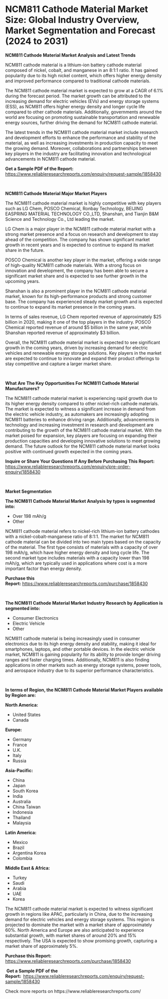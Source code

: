 <p><h1>NCM811 Cathode Material Market Size: Global Industry Overview, Market Segmentation and Forecast (2024 to 2031)</h1></p><p><strong>NCM811 Cathode Material Market Analysis and Latest Trends</strong></p>
<p><p>NCM811 cathode material is a lithium-ion battery cathode material composed of nickel, cobalt, and manganese in an 8:1:1 ratio. It has gained popularity due to its high nickel content, which offers higher energy density and improved performance compared to traditional cathode materials.</p><p>The NCM811 cathode material market is expected to grow at a CAGR of 6.1% during the forecast period. The market growth can be attributed to the increasing demand for electric vehicles (EVs) and energy storage systems (ESS), as NCM811 offers higher energy density and longer cycle life compared to other cathode materials. Additionally, governments around the world are focusing on promoting sustainable transportation and renewable energy sources, further driving the demand for NCM811 cathode material.</p><p>The latest trends in the NCM811 cathode material market include research and development efforts to enhance the performance and stability of the material, as well as increasing investments in production capacity to meet the growing demand. Moreover, collaborations and partnerships between key players in the industry are facilitating innovation and technological advancements in NCM811 cathode material.</p></p>
<p><strong>Get a Sample PDF of the Report:&nbsp;</strong> <a href="https://www.reliableresearchreports.com/enquiry/request-sample/1858430">https://www.reliableresearchreports.com/enquiry/request-sample/1858430</a></p>
<p>&nbsp;</p>
<p><strong>NCM811 Cathode Material Major Market Players</strong></p>
<p><p>The NCM811 cathode material market is highly competitive with key players such as LG Chem, POSCO Chemical, Ronbay Technology, BEIJING EASPRING MATERIAL TECHNOLOGY CO.,LTD, Shanshan, and Tianjin B&M Science and Technology Co., Ltd leading the market. </p><p>LG Chem is a major player in the NCM811 cathode material market with a strong market presence and a focus on research and development to stay ahead of the competition. The company has shown significant market growth in recent years and is expected to continue to expand its market share in the future. </p><p>POSCO Chemical is another key player in the market, offering a wide range of high-quality NCM811 cathode materials. With a strong focus on innovation and development, the company has been able to secure a significant market share and is expected to see further growth in the upcoming years.</p><p>Shanshan is also a prominent player in the NCM811 cathode material market, known for its high-performance products and strong customer base. The company has experienced steady market growth and is expected to continue to expand its market presence in the coming years.</p><p>In terms of sales revenue, LG Chem reported revenue of approximately $25 billion in 2020, making it one of the top players in the industry. POSCO Chemical reported revenue of around $5 billion in the same year, while Shanshan reported revenue of approximately $3 billion.</p><p>Overall, the NCM811 cathode material market is expected to see significant growth in the coming years, driven by increasing demand for electric vehicles and renewable energy storage solutions. Key players in the market are expected to continue to innovate and expand their product offerings to stay competitive and capture a larger market share.</p></p>
<p>&nbsp;</p>
<p><strong>What Are The Key Opportunities For NCM811 Cathode Material Manufacturers?</strong></p>
<p><p>The NCM811 cathode material market is experiencing rapid growth due to its higher energy density compared to other nickel-rich cathode materials. The market is expected to witness a significant increase in demand from the electric vehicle industry, as automakers are increasingly adopting NCM811 batteries to enhance driving range. Additionally, advancements in technology and increasing investment in research and development are contributing to the growth of the NCM811 cathode material market. With the market poised for expansion, key players are focusing on expanding their production capacities and developing innovative solutions to meet growing demand. The future outlook for the NCM811 cathode material market looks positive with continued growth expected in the coming years.</p></p>
<p><strong>Inquire or Share Your Questions If Any Before Purchasing This Report:</strong> <a href="https://www.reliableresearchreports.com/enquiry/pre-order-enquiry/1858430">https://www.reliableresearchreports.com/enquiry/pre-order-enquiry/1858430</a></p>
<p>&nbsp;</p>
<p><strong>Market Segmentation</strong></p>
<p><strong>The NCM811 Cathode Material Market Analysis by types is segmented into:</strong></p>
<p><ul><li>Over 198 mAh/g</li><li>Other</li></ul></p>
<p><p>NCM811 cathode material refers to nickel-rich lithium-ion battery cathodes with a nickel-cobalt-manganese ratio of 8:1:1. The market for NCM811 cathode material can be divided into two main types based on the capacity of the material. The first type consists of materials with a capacity of over 198 mAh/g, which have higher energy density and long cycle life. The second market type includes materials with a capacity lower than 198 mAh/g, which are typically used in applications where cost is a more important factor than energy density.</p></p>
<p><strong>Purchase this Report:&nbsp;</strong><a href="https://www.reliableresearchreports.com/purchase/1858430">https://www.reliableresearchreports.com/purchase/1858430</a></p>
<p>&nbsp;</p>
<p><strong>The NCM811 Cathode Material Market Industry Research by Application is segmented into:</strong></p>
<p><ul><li>Consumer Electronics</li><li>Electric Vehicle</li><li>Other</li></ul></p>
<p><p>NCM811 cathode material is being increasingly used in consumer electronics due to its high energy density and stability, making it ideal for smartphones, laptops, and other portable devices. In the electric vehicle market, NCM811 is gaining popularity for its ability to provide longer driving ranges and faster charging times. Additionally, NCM811 is also finding applications in other markets such as energy storage systems, power tools, and aerospace industry due to its superior performance characteristics.</p></p>
<p>&nbsp;</p>
<p><strong>In terms of Region, the NCM811 Cathode Material Market Players available by Region are:</strong></p>
<p>
    <p> <strong> North America: </strong>
        <ul>
            <li>United States</li>
            <li>Canada</li>
        </ul>
        </p> 
    <p> <strong> Europe: </strong>
        <ul>
            <li>Germany</li>
            <li>France</li>
            <li>U.K.</li>
            <li>Italy</li>
            <li>Russia</li>
        </ul>
        </p> 
    <p> <strong> Asia-Pacific: </strong>
        <ul>
            <li>China</li>
            <li>Japan</li>
            <li>South Korea</li>
            <li>India</li>
            <li>Australia</li>
            <li>China Taiwan</li>
            <li>Indonesia</li>
            <li>Thailand</li>
            <li>Malaysia</li>
        </ul>
        </p> 
    <p> <strong> Latin America: </strong>
        <ul>
            <li>Mexico</li>
            <li>Brazil</li>
            <li>Argentina Korea</li>
            <li>Colombia</li>
        </ul>
        </p> 
    <p> <strong> Middle East & Africa: </strong>
        <ul>
            <li>Turkey</li>
            <li>Saudi</li>
            <li>Arabia</li>
            <li>UAE</li>
            <li>Korea</li>
        </ul>
    </p>
    </p>
<p><p>The NCM811 cathode material market is expected to witness significant growth in regions like APAC, particularly in China, due to the increasing demand for electric vehicles and energy storage systems. This region is projected to dominate the market with a market share of approximately 60%. North America and Europe are also anticipated to experience substantial growth, with market shares of around 20% and 15% respectively. The USA is expected to show promising growth, capturing a market share of approximately 5%.</p></p>
<p><strong>Purchase this Report: </strong><a href="https://www.reliableresearchreports.com/purchase/1858430">https://www.reliableresearchreports.com/purchase/1858430</a></p>
<p>&nbsp;<strong>Get a Sample PDF of the Report:&nbsp;&nbsp;</strong><a href="https://www.reliableresearchreports.com/enquiry/request-sample/1858430">https://www.reliableresearchreports.com/enquiry/request-sample/1858430</a></p>
<p><strong></strong></p>
<p>Check more reports on https://www.reliableresearchreports.com/</p>